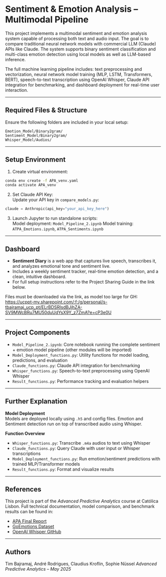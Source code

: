 # Sentiment & Emotion Analysis – Multimodal Pipeline

This project implements a multimodal sentiment and emotion analysis system capable of processing both text and audio input. The goal is to compare traditional neural network models with commercial LLM (Claude) APIs like Claude. The system supports binary sentiment classification and multi-class emotion detection using local models as well as LLM-based inference.

The full machine learning pipeline includes: text preprocessing and vectorization, neural network model training (MLP, LSTM, Transformers, BERT), speech-to-text transcription using OpenAI Whisper, Claude API integration for benchmarking, and dashboard deployment for real-time user interaction.

---

## Required Files & Structure

Ensure the following folders are included in your local setup:

```
Emotion_Model/Binary2gram/
Sentiment_Model/Binary2gram/
Whisper_Model/Audios/
```

---

## Setup Environment

1. Create virtual environment:
```bash
conda env create -f APA_venv.yaml
conda activate APA_venv
```

2. Set Claude API Key:  
Update your API key in `compare_models.py`:
```python
claude = Anthropic(api_key="your_api_key_here")
```

3. Launch Jupyter to run standalone scripts:  
Model deployment: `Model_Pipeline_2.ipynb`
Model training: `ATPA_Emotions.ipynb`, `ATPA_Sentiments.ipynb`

---

## Dashboard

- **Sentiment Diary** is a web app that captures live speech, transcribes it, and analyzes emotional tone and sentiment live.
- Includes a weekly sentiment tracker, real-time emotion detection, and a clean, intuitive dashboard.
- For full setup instructions refer to the Project Sharing Guide in the link below.

Files must be downloaded via the link, as model too large for GH:  
https://ucppt-my.sharepoint.com/:f:/g/personal/s-tbajramaj_ucp_pt/ELrBDSRIsdBJjhZA-SV9MWcBRu7MU50duUdYsX9Y_z7ZmA?e=cP3e0U

---

## Project Components

- `Model_Pipeline_2.ipynb`: Core notebook running the complete sentiment + emotion model pipeline (other modules will be imported)
- `Model_Deployment_functions.py`: Utility functions for model loading, predictions, and evaluation
- `Claude_functions.py`: Claude API integration for benchmarking
- `Whisper_functions.py`: Speech-to-text preprocessing using OpenAI Whisper
- `Result_functions.py`: Performance tracking and evaluation helpers

---

## Further Explanation

**Model Deployment**  
Models are deployed locally using `.h5` and config files. Emotion and Sentiment detection run on top of transcribed audio using Whisper.

**Function Overview**
- `Whisper_functions.py`: Transcribe `.m4a` audios to text using Whisper
- `Claude_functions.py`: Query Claude with user input or Whisper transcriptions
- `Model_Deployment_functions.py`: Run emotion/sentiment predictions with trained MLP/Transformer models
- `Result_functions.py`: Format and visualize results

---

## References

This project is part of the *Advanced Predictive Analytics* course at Católica Lisbon. Full technical documentation, model comparison, and benchmark results can be found in:

- [APA Final Report](https://github.com/timbaaacodes/APA_shared)
- [GoEmotions Dataset](https://research.google/blog/goemotions-a-dataset-for-fine-grained-emotion-classification/)
- [OpenAI Whisper GitHub](https://github.com/openai/whisper)
---

## Authors

Tim Bajramaj, André Rodrigues, Claudius Kroflin, Sophie Nüssel
*Advanced Predictive Analytics – May 2025*





